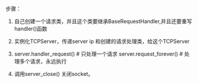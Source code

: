 步骤：
1. 自己创建一个请求类，并且这个类要继承BaseRequestHandler,并且还要重写handler()函数

2. 实例化TCPServer，传递server ip 和创建的请求处理类，给这个TCPServer

3. server.handler_request()     # 只处理一个请求
   server.request_forever()     # 处理多个请求，永远执行

4. 调用server_close() 关闭socket。